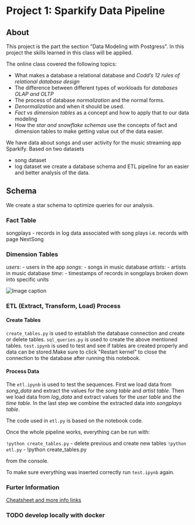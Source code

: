 # Project 1: Sparkify Data Pipeline

## About 
This project is the part the section "Data Modeling with Postgress". In this project the skills learned in this class will be applied.

The online class covered the following topics:
 - What makes a database a relational database and *Codd’s 12 rules of relational database design*
 - The difference between different types of workloads for *databases OLAP and OLTP*
 - The process of database *normalization* and the normal forms.
 - *Denormalization* and when it should be used.
 - *Fact vs dimension tables* as a concept and how to apply that to our data modeling
 - How the *star and snowflake schemas* use the concepts of fact and dimension tables to make getting value out of the data easier.

We have data about songs and user activity for the music streaming app Sparkify.
Based on two datasets
 - song dataset
 - log dataset 
 we create a database schema and ETL pipeline for an easier and better analysis of the data.
 
## Schema
We create a star schema to optimize queries for our analysis.

### Fact Table
songplays - records in log data associated with song plays i.e. records with page NextSong

### Dimension Tables
*users*: - users in the app
*songs*: - songs in music database
*artists*: - artists in music database
*time*: - timestamps of records in songplays broken down into specific units

![Image caption](https://drive.google.com/file/d/1qh-xQM4LYTLRriHnjiOztjL2x_nuqQQL/view?usp=sharing)

### ETL (Extract, Transform, Load) Process
#### Create Tables
`create_tables.py` is used to establish the database connection and create or delete tables.
`sql_queries.py` is used to create the above mentioned tables.
`test.ipynb` is used to test and see if tables are created properly and data can be stored.Make sure to click "Restart kernel" to close the connection to the database after running this notebook.

#### Process Data
The `etl.ipynb` is used to test the sequences. 
First we load data from _song_data_ and extract the values for the *song table* and *artist table*. 
Then we load data from _log_data_ and extract values for the *user table* and the *time table*.
In the last step we combine the extracted data into *songplays table*.

The code used in `etl.py` is based on the notebook code.

Once the whole pipeline works, everything can be run with:

`!python create_tables.py` - delete previous and create new tables
`!python etl.py` - !python create_tables.py

from the console.

To make sure everything was inserted correctly run `test.ipynb` again.

### Furter Information
[Cheatsheet and more info links](https://video.udacity-data.com/topher/2019/October/5d9683fc_dend-p1-lessons-cheat-sheet/dend-p1-lessons-cheat-sheet.pdf)

### TODO develop locally with docker